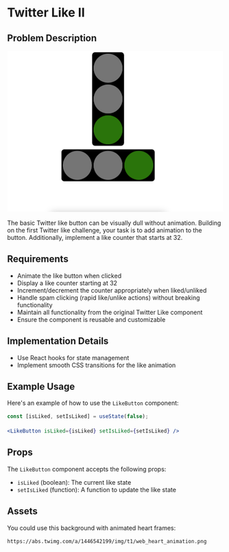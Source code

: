 # Twitter Like II

## Problem Description

![Demo](solutions/react-ts/public/images/demo.png)

The basic Twitter like button can be visually dull without animation. Building on the first Twitter like challenge, your task is to add animation to the button. Additionally, implement a like counter that starts at 32.

## Requirements

- Animate the like button when clicked
- Display a like counter starting at 32
- Increment/decrement the counter appropriately when liked/unliked
- Handle spam clicking (rapid like/unlike actions) without breaking functionality
- Maintain all functionality from the original Twitter Like component
- Ensure the component is reusable and customizable

## Implementation Details

- Use React hooks for state management
- Implement smooth CSS transitions for the like animation

## Example Usage

Here's an example of how to use the `LikeButton` component:

```jsx
const [isLiked, setIsLiked] = useState(false);
  
<LikeButton isLiked={isLiked} setIsLiked={setIsLiked} />
```

## Props

The `LikeButton` component accepts the following props:

- `isLiked` (boolean): The current like state
- `setIsLiked` (function): A function to update the like state

## Assets

You could use this background with animated heart frames:

```
https://abs.twimg.com/a/1446542199/img/t1/web_heart_animation.png
```